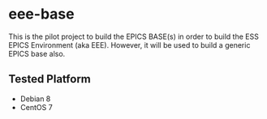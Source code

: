 # eee-base

This is the pilot project to build the EPICS BASE(s) in order to build the ESS EPICS Environment (aka EEE). However, it will be used to build a generic EPICS base also.


## Tested Platform

* Debian 8
* CentOS 7
